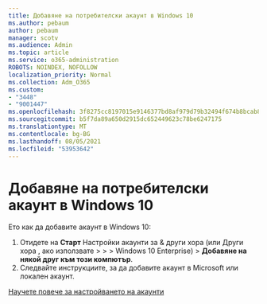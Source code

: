 ```yaml
---
title: Добавяне на потребителски акаунт в Windows 10
ms.author: pebaum
author: pebaum
manager: scotv
ms.audience: Admin
ms.topic: article
ms.service: o365-administration
ROBOTS: NOINDEX, NOFOLLOW
localization_priority: Normal
ms.collection: Adm_O365
ms.custom:
- "3448"
- "9001447"
ms.openlocfilehash: 3f8275cc8197015e9146377bd8af979d79b32494f674b8bcab8df310d69e4a14
ms.sourcegitcommit: b5f7da89a650d2915dc652449623c78be6247175
ms.translationtype: MT
ms.contentlocale: bg-BG
ms.lasthandoff: 08/05/2021
ms.locfileid: "53953642"
---
```

# <a name="add-a-user-account-in-windows-10"></a>Добавяне на потребителски акаунт в Windows 10

Ето как да добавите акаунт в Windows 10:

1. Отидете на **Старт** Настройки акаунти за & други хора (или Други хора , ако използвате  >    >    >   Windows 10 Enterprise) > **Добавяне на някой друг към този компютър**. 
2. Следвайте инструкциите, за да добавите акаунт в Microsoft или локален акаунт.

[Научете повече за настройването на акаунти](https://support.microsoft.com/help/17197/)
